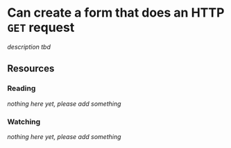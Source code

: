 # Can create a form that does an HTTP `GET` request

_description tbd_

## Resources

### Reading

_nothing here yet, please add something_

### Watching

_nothing here yet, please add something_
